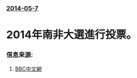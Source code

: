### [2014-05-7](/news/2014/05/7/index.md)

##### 
#  2014年南非大選進行投票。 




### 信息来源:

1. [BBC中文網](http://www.bbc.co.uk/zhongwen/simp/world/2014/05/140507_africa_sa_election.shtml)
